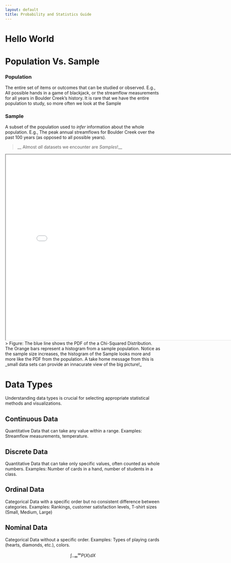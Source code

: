 ```yaml
---
layout: default
title: Probability and Statistics Guide
---
```



Hello World
===========

Population Vs. Sample
=====================

### Population

The entire set of items or outcomes that can be studied or observed.
E.g., All possible hands in a game of blackjack, or the streamflow measurements for all years in Boulder Creek’s history. It is rare that we have the entire population to study, so more often we look at the Sample

### Sample
A subset of the population used to _infer_ information about the whole population.
E.g., The peak annual streamflows for Boulder Creek over the past 100 years (as opposed to all possible years).

> __ Almost _all_ datasets we encounter are _Samples_!__


<iframe src="Figures/chi_squared_interactive.html" width="800" height="600"></iframe>
> Figure: The blue line shows the PDF of the a Chi-Squared Distribution. The Orange bars represent a histogram from a sample population. Notice as the sample size increases, the histogram of the Sample looks more and more like the PDF from the population. A take home message from this is _small data sets can provide an innacurate view of the big picture!_

Data Types
==========
Understanding data types is crucial for selecting appropriate statistical methods and visualizations.

## Continuous Data
Quantitative Data that can take any value within a range. Examples: Streamflow measurements, temperature.
## Discrete Data
Quantitative Data that can take only specific values, often counted as whole numbers. Examples: Number of cards in a hand, number of students in a class.
## Ordinal Data
Categorical Data with a specific order but no consistent difference between categories. Examples: Rankings, customer satisfaction levels, T-shirt sizes (Small, Medium, Large)
## Nominal Data
Categorical Data without a specific order. Examples: Types of playing cards (hearts, diamonds, etc.), colors.





$$ \int_{-\infty}^{\infty} P(X) dX$$